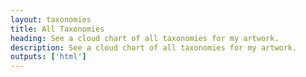 ```yaml
---
layout: taxonomies
title: All Taxonomies
heading: See a cloud chart of all taxonomies for my artwork.
description: See a cloud chart of all taxonomies for my artwork.
outputs: ['html']
---
```

